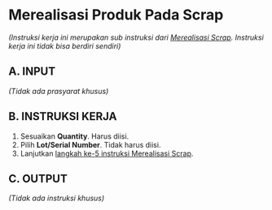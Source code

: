 # Merealisasi Produk Pada Scrap

*(Instruksi kerja ini merupakan sub instruksi dari [Merealisasi Scrap](./transfer.md). Instruksi kerja ini tidak bisa berdiri sendiri)*

## A. INPUT

*(Tidak ada prasyarat khusus)*

## B. INSTRUKSI KERJA

1. Sesuaikan **Quantity**. Harus diisi.
2. Pilih **Lot/Serial Number**. Tidak harus diisi.
3. Lanjutkan [langkah ke-5 instruksi Merealisasi Scrap](./transfer.md#l5).

## C. OUTPUT

*(Tidak ada instruksi khusus)*
